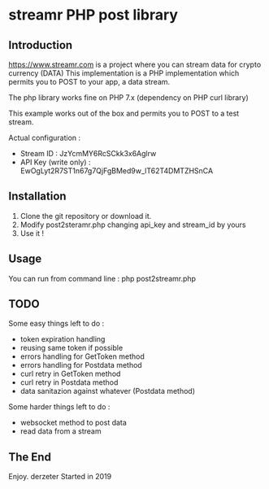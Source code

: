 streamr PHP post library 
========================

Introduction
------------
https://www.streamr.com is a project where you can stream data for crypto currency (DATA)
This implementation is a PHP implementation which permits you to POST to your app, a data stream.

The php library works fine on PHP 7.x (dependency on PHP curl library)

 This example works out of the box and permits you to POST to a test stream.

Actual configuration :

 - Stream ID : JzYcmMY6RcSCkk3x6Aglrw
 - API Key (write only) : EwOgLyt2R7ST1n67g7QjFgBMed9w_lT62T4DMTZHSnCA
 
Installation
------------

1. Clone the git repository or download it.
2. Modify post2steramr.php changing api_key and stream_id by yours
3. Use it ! 

Usage
-----
You can run from command line : php post2streamr.php 


TODO
----

Some easy things left to do :

- token expiration handling
- reusing same token if possible
- errors handling for GetToken method
- errors handling for Postdata method
- curl retry in GetToken method
- curl retry in Postdata method    
- data sanitazion against whatever (Postdata method)

Some harder things left to do :

- websocket method to post data
- read data from a stream

The End
-------

Enjoy. derzeter
Started in 2019



